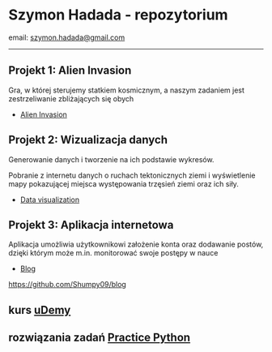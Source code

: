 # Szymon Hadada - repozytorium
email: szymon.hadada@gmail.com

---
Projekt 1: Alien Invasion
---
Gra, w której sterujemy statkiem kosmicznym, a naszym zadaniem jest
zestrzeliwanie zbliżających się obych 
* [Alien Invasion](https://github.com/Shumpy09/alien-invasion)

Projekt 2: Wizualizacja danych
---
Generowanie danych i tworzenie na ich podstawie wykresów.

Pobranie z internetu danych o ruchach tektonicznych ziemi i wyświetlenie
mapy pokazującej miejsca występowania trzęsień ziemi oraz ich siły.
* [Data visualization](https://github.com/Shumpy09/data_visualization/tree/master/mapping_global_data_set)

Projekt 3: Aplikacja internetowa
---
Aplikacja umożliwia użytkownikowi założenie konta oraz dodawanie postów, 
dzięki którym może m.in. monitorować swoje postępy w nauce
* [Blog](https://blogs-shumpy09.herokuapp.com/)


https://github.com/Shumpy09/blog

kurs [uDemy](https://github.com/Shumpy09/kurs-uDemy)
---

rozwiązania zadań [Practice Python](https://github.com/Shumpy09/practicepython.org)
---
